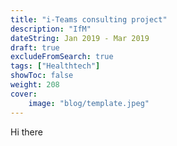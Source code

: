 ```yaml
---
title: "i-Teams consulting project"
description: "IfM"
dateString: Jan 2019 - Mar 2019
draft: true
excludeFromSearch: true
tags: ["Healthtech"]
showToc: false
weight: 208
cover:
    image: "blog/template.jpeg"
--- 
```

Hi there